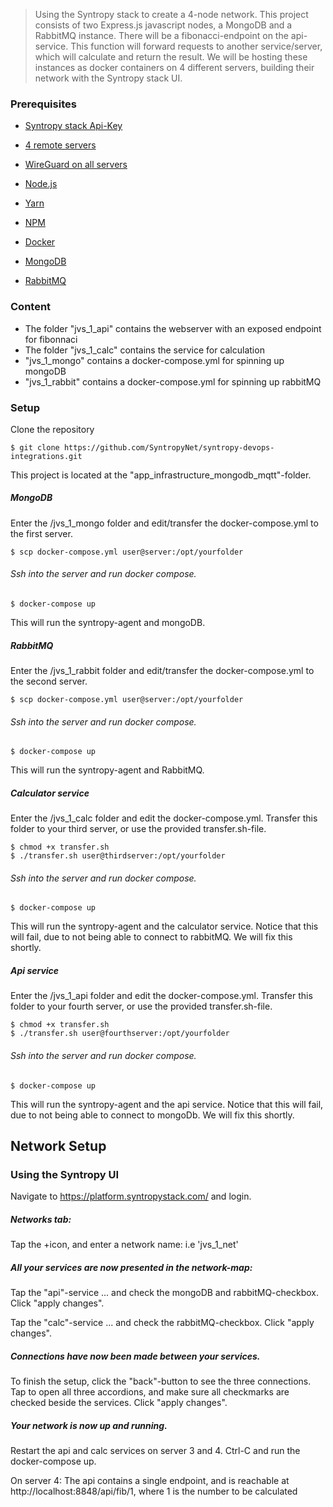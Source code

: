 
> Using the Syntropy stack to create a 4-node network. This project consists of two Express.js javascript nodes, a MongoDB and a RabbitMQ instance.
> There will be a fibonacci-endpoint on the api-service. This function will forward requests to another service/server, which will calculate and return the result.
> We will be hosting these instances as docker containers on 4 different servers, building their network with the Syntropy stack UI.

### Prerequisites

- [Syntropy stack Api-Key](https://docs.syntropystack.com/docs/what-is-syntropy-stack)
- [4 remote servers](digitalocean.com)
- [WireGuard on all servers](https://www.wireguard.com/install/)
- [Node.js](https://yarnpkg.com/en/docs/install)
- [Yarn](https://yarnpkg.com/en/docs/install)
- [NPM](https://docs.npmjs.com/getting-started/installing-node)

- [Docker](https://www.docker.com/)
- [MongoDB](https://hub.docker.com/_/mongo)
- [RabbitMQ](https://hub.docker.com/_/rabbitmq)
 
### Content
- The folder "jvs_1_api" contains the webserver with an exposed endpoint for fibonnaci
- The folder "jvs_1_calc" contains the service for calculation
- "jvs_1_mongo" contains a docker-compose.yml for spinning up mongoDB
- "jvs_1_rabbit" contains a docker-compose.yml for spinning up rabbitMQ

### Setup

Clone the repository

    $ git clone https://github.com/SyntropyNet/syntropy-devops-integrations.git
This project is located at the "app_infrastructure_mongodb_mqtt"-folder.

##### MongoDB
Enter the /jvs_1_mongo folder and edit/transfer the docker-compose.yml to the first server.

    $ scp docker-compose.yml user@server:/opt/yourfolder
    
###### Ssh into the server and run docker compose.
    $ docker-compose up
This will run the syntropy-agent and mongoDB.

##### RabbitMQ
Enter the /jvs_1_rabbit folder and edit/transfer the docker-compose.yml to the second server.

    $ scp docker-compose.yml user@server:/opt/yourfolder
    
###### Ssh into the server and run docker compose.
    $ docker-compose up

This will run the syntropy-agent and RabbitMQ.

##### Calculator service
Enter the /jvs_1_calc folder and edit the docker-compose.yml.
Transfer this folder to your third server, or use the provided transfer.sh-file.

    $ chmod +x transfer.sh
    $ ./transfer.sh user@thirdserver:/opt/yourfolder

###### Ssh into the server and run docker compose.
    $ docker-compose up

This will run the syntropy-agent and the calculator service. Notice that this will fail, due to not being able to connect to rabbitMQ. We will fix this shortly.

##### Api service
Enter the /jvs_1_api folder and edit the docker-compose.yml.
Transfer this folder to your fourth server, or use the provided transfer.sh-file.

    $ chmod +x transfer.sh
    $ ./transfer.sh user@fourthserver:/opt/yourfolder

###### Ssh into the server and run docker compose.
    $ docker-compose up

This will run the syntropy-agent and the api service. Notice that this will fail, due to not being able to connect to mongoDb. We will fix this shortly.


## Network Setup
### Using the Syntropy UI

Navigate to https://platform.syntropystack.com/ and login.

##### Networks tab:
Tap the +icon, and enter a network name: i.e 'jvs_1_net'

##### All your services are now presented in the network-map: 
Tap the "api"-service
... and check the mongoDB and rabbitMQ-checkbox.
Click "apply changes".

Tap the "calc"-service
... and check the rabbitMQ-checkbox.
Click "apply changes".

##### Connections have now been made between your services. 
To finish the setup, click the "back"-button to see the three connections.
Tap to open all three accordions, and make sure all checkmarks are checked beside the services.
Click "apply changes".

##### Your network is now up and running.
Restart the api and calc services on server 3 and 4.
Ctrl-C and run the docker-compose up.


On server 4: The api contains a single endpoint, and is reachable at http://localhost:8848/api/fib/1, where 1 is the number to be calculated


